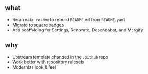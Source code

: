 ## what
- Reran `make readme` to rebuild `README.md` from `README.yaml`
- Migrate to square badges
- Add scaffolding for Settings, Renovate, Dependabot, and Mergify

## why
- Upstream template changed in the `.github` repo
- Work better with repository rulesets
- Modernize look & feel
